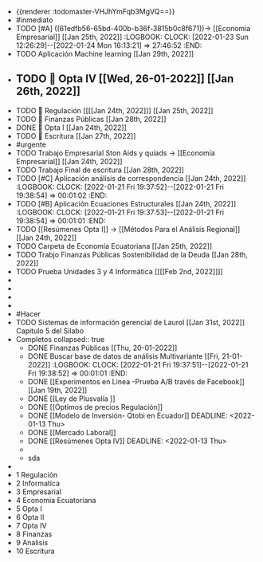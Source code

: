- {{renderer :todomaster-VHJhYmFqb3MgVQ==}}
- #inmediato
- TODO  [#A] ((61edfb56-65bd-400b-b36f-3815b0c8f671))→ [[Economía Empresarial]] [[Jan 25th, 2022]]
  :LOGBOOK:
  CLOCK: [2022-01-23 Sun 12:26:29]--[2022-01-24 Mon 16:13:21] =>  27:46:52
  :END:
- TODO Aplicación Machine learning [[Jan 29th, 2022]]
- TODO  🧪 Opta IV [[Wed, 26-01-2022]] [[Jan 26th, 2022]]
	-
- TODO 🧪 Regulación [[[[Jan 24th, 2022]]] [[Jan 25th, 2022]]
- TODO 🧪 Finanzas Públicas [[Jan 28th, 2022]]
- DONE 🧪 Opta I [[Jan 24th, 2022]]
- TODO 🧪 Escritura [[Jan 27th, 2022]]
- #urgente
- TODO Trabajo Empresarial Ston Aids y quiads → [[Economía Empresarial]] [[Jan 24th, 2022]]
- TODO Trabajo Final de escritura [[Jan 28th, 2022]]
- TODO [#C] Aplicación análisis de correspondencia  [[Jan 24th, 2022]]
  :LOGBOOK:
  CLOCK: [2022-01-21 Fri 19:37:52]--[2022-01-21 Fri 19:38:54] =>  00:01:02
  :END:
- TODO [#B] Aplicación  Ecuaciones Estructurales  [[Jan 24th, 2022]]
  :LOGBOOK:
  CLOCK: [2022-01-21 Fri 19:37:53]--[2022-01-21 Fri 19:38:54] =>  00:01:01
  :END:
- TODO [[Resúmenes Opta I]] → [[Métodos Para el Análisis Regional]] [[Jan 24th, 2022]]
- TODO Carpeta de Economía Ecuatoriana [[Jan 25th, 2022]]
- TODO Trabjo Finanzas Públicas Sostenibilidad de la Deuda  [[Jan 28th, 2022]]
- TODO Prueba Unidades 3 y 4 Informática [[[[Feb 2nd, 2022]]]]
-
-
-
-
- #Hacer
- TODO Sistemas de información gerencial de Laurol [[Jan 31st, 2022]] Capitulo 5 del Silabo
- Completos
  collapsed:: true
	- DONE  Finanzas Públicas [[Thu, 20-01-2022]]
	- DONE Buscar base de datos de análisis Multivariante [[Fri, 21-01-2022]]
	  :LOGBOOK:
	  CLOCK: [2022-01-21 Fri 19:37:51]--[2022-01-21 Fri 19:38:52] =>  00:01:01
	  :END:
	- DONE [[Experimentos  en Linea -Prueba A/B través de Facebook]] [[Jan 19th, 2022]]
	- DONE [[Ley de Plusvalía ]]
	- DONE [[Óptimos de precios Regulación]]
	- DONE [[Modelo de Inversión- Qtobi en Ecuador]]
	  DEADLINE: <2022-01-13 Thu>
	- DONE [[Mercado Laboral]]
	- DONE [[Resúmenes Opta IV]]
	  DEADLINE: <2022-01-13 Thu>
	-
	- sda
-
- 1 Regulación
- 2 Informatica
- 3 Empresarial
- 4 Economia Ecuatoriana
- 5 Opta I
- 6 Opta II
- 7 Opta IV
- 8 Finanzas
- 9 Analisis
- 10 Escritura